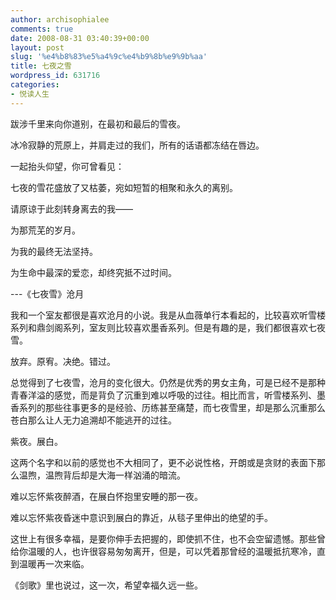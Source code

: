 ```yaml
---
author: archisophialee
comments: true
date: 2008-08-31 03:40:39+00:00
layout: post
slug: '%e4%b8%83%e5%a4%9c%e4%b9%8b%e9%9b%aa'
title: 七夜之雪
wordpress_id: 631716
categories:
- 悦读人生
---
```


跋涉千里来向你道别，在最初和最后的雪夜。

冰冷寂静的荒原上，并肩走过的我们，所有的话语都冻结在唇边。

一起抬头仰望，你可曾看见：

七夜的雪花盛放了又枯萎，宛如短暂的相聚和永久的离别。

请原谅于此刻转身离去的我——

为那荒芜的岁月。

为我的最终无法坚持。

为生命中最深的爱恋，却终究抵不过时间。


---《七夜雪》沧月



我和一个室友都很是喜欢沧月的小说。我是从血薇单行本看起的，比较喜欢听雪楼系列和鼎剑阁系列，室友则比较喜欢墨香系列。但是有趣的是，我们都很喜欢七夜雪。

放弃。原宥。决绝。错过。

总觉得到了七夜雪，沧月的变化很大。仍然是优秀的男女主角，可是已经不是那种青春洋溢的感觉，而是背负了沉重到难以呼吸的过往。相比而言，听雪楼系列、墨香系列的那些往事更多的是经验、历练甚至痛楚，而七夜雪里，却是那么沉重那么苍白那么让人无力追溯却不能逃开的过往。

紫夜。展白。

这两个名字和以前的感觉也不大相同了，更不必说性格，开朗或是贪财的表面下那么温煦，温煦背后却是大海一样汹涌的暗流。

难以忘怀紫夜醉酒，在展白怀抱里安睡的那一夜。

难以忘怀紫夜昏迷中意识到展白的靠近，从毯子里伸出的绝望的手。

这世上有很多幸福，是要你伸手去把握的，即使抓不住，也不会空留遗憾。那些曾给你温暖的人，也许很容易匆匆离开，但是，可以凭着那曾经的温暖抵抗寒冷，直到温暖再一次来临。

《剑歌》里也说过，这一次，希望幸福久远一些。
